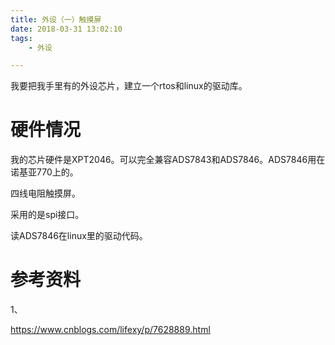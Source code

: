 ```yaml
---
title: 外设（一）触摸屏
date: 2018-03-31 13:02:10
tags:
	- 外设

---
```




我要把我手里有的外设芯片，建立一个rtos和linux的驱动库。

# 硬件情况

我的芯片硬件是XPT2046。可以完全兼容ADS7843和ADS7846。ADS7846用在诺基亚770上的。

四线电阻触摸屏。

采用的是spi接口。



读ADS7846在linux里的驱动代码。



# 参考资料

1、

https://www.cnblogs.com/lifexy/p/7628889.html
